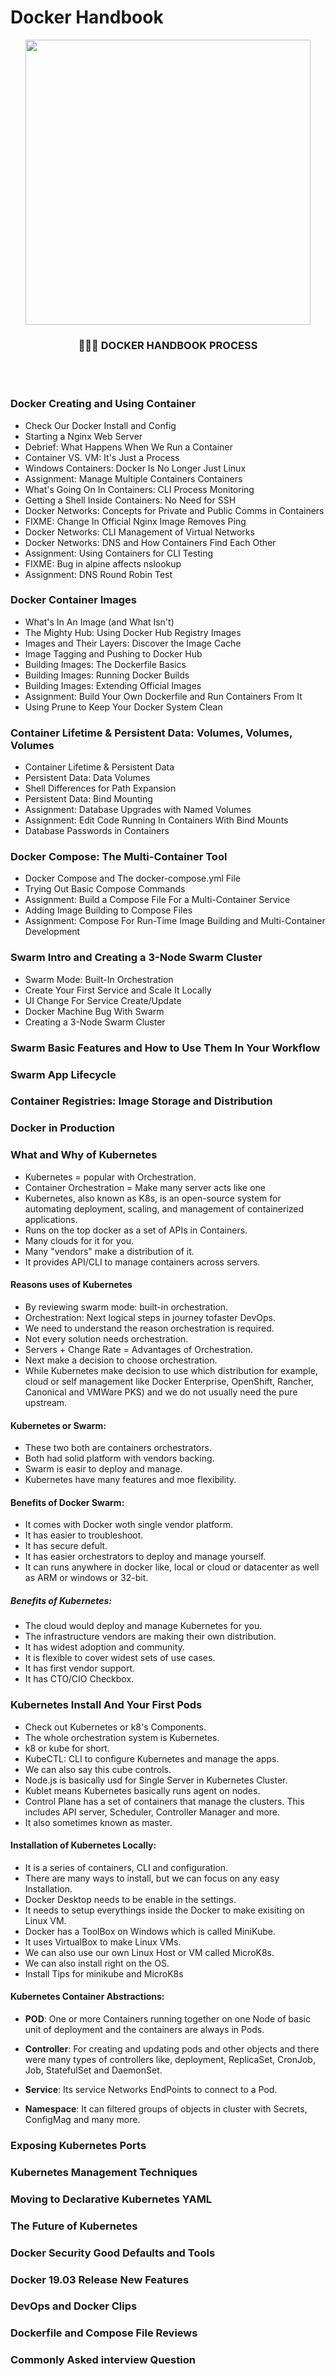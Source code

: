 # Docker Handbook

<p align="center">
	
<img src="https://user-images.githubusercontent.com/57604500/125166578-8f48e900-e19c-11eb-84f3-6dc7bed3e2ac.png" width=456>
<br />
<h3 align="center">👨🏻‍💻 DOCKER HANDBOOK PROCESS</h3>
</p>


<br/>
<br/>

### Docker Creating and Using Container

* Check Our Docker Install and Config
* Starting a Nginx Web Server
*  Debrief: What Happens When We Run a
Container
*  Container VS. VM: It's Just a Process
*  Windows Containers: Docker Is No Longer Just
Linux
* Assignment: Manage Multiple Containers
Containers
* What's Going On In Containers: CLI Process
Monitoring
* Getting a Shell Inside Containers: No Need for
SSH
* Docker Networks: Concepts for Private and
Public Comms in Containers
* FIXME: Change In Official Nginx Image
Removes Ping
* Docker Networks: CLI Management of Virtual
Networks
*  Docker Networks: DNS and How Containers
Find Each Other
* Assignment: Using Containers for CLI Testing
* FIXME: Bug in alpine affects nslookup
* Assignment: DNS Round Robin Test
 
### Docker Container Images

 * What's In An Image (and What Isn't)
 * The Mighty Hub: Using Docker Hub Registry
Images
 * Images and Their Layers: Discover the Image
Cache
 * Image Tagging and Pushing to Docker Hub
 * Building Images: The Dockerfile Basics
 * Building Images: Running Docker Builds
 * Building Images: Extending Official Images
 * Assignment: Build Your Own Dockerfile and
Run Containers From It
 * Using Prune to Keep Your Docker System Clean


### Container Lifetime & Persistent Data: Volumes, Volumes, Volumes
* Container Lifetime & Persistent Data
* Persistent Data: Data Volumes
* Shell Differences for Path Expansion
* Persistent Data: Bind Mounting
* Assignment: Database Upgrades with Named
Volumes
*  Assignment: Edit Code Running In Containers
With Bind Mounts
* Database Passwords in Containers

###  Docker Compose: The Multi-Container Tool
* Docker Compose and The docker-compose.yml
File
* Trying Out Basic Compose Commands
* Assignment: Build a Compose File For a
Multi-Container Service
* Adding Image Building to Compose Files
* Assignment: Compose For Run-Time Image
Building and Multi-Container Development

### Swarm Intro and Creating a 3-Node Swarm Cluster

* Swarm Mode: Built-In Orchestration
* Create Your First Service and Scale It Locally
*  UI Change For Service Create/Update
*  Docker Machine Bug With Swarm
* Creating a 3-Node Swarm Cluster

### Swarm Basic Features and How to Use Them In Your Workflow
### Swarm App Lifecycle
### Container Registries: Image Storage and Distribution
### Docker in Production
### What and Why of Kubernetes

* Kubernetes = popular with Orchestration.
* Container Orchestration = Make many server acts like one
* Kubernetes, also known as K8s, is an open-source system for automating deployment, scaling, and management of containerized applications.
* Runs on the top docker as a set of APIs in Containers.
* Many clouds for it for you.
* Many "vendors" make a distribution of it.
* It provides API/CLI to manage containers across servers.

#### Reasons uses of Kubernetes

* By reviewing swarm mode: built-in orchestration.
* Orchestration: Next logical steps in journey tofaster DevOps.
* We need to understand the reason orchestration is required.
* Not every solution needs orchestration.
* Servers + Change Rate = Advantages of Orchestration.
* Next make a decision to choose orchestration.
* While Kubernetes make decision to use which distribution for example, cloud or self management like Docker Enterprise, OpenShift, Rancher, Canonical and VMWare PKS) and we do not usually need the pure upstream.

#### Kubernetes or Swarm:

* These two both are containers orchestrators.
* Both had solid platform with vendors backing.
* Swarm is easir to deploy and manage.
* Kubernetes have many features and moe flexibility.

#### Benefits of Docker Swarm:

* It comes with Docker woth single vendor platform.
* It has easier to troubleshoot.
* It has secure defult.
* It has easier orchestrators to deploy and manage yourself.
* It can runs anywhere in docker like, local or cloud or datacenter as well as ARM or windows or 32-bit.

##### Benefits of Kubernetes:

* The cloud would deploy and manage Kubernetes for you.
* The infrastructure vendors are making their own distribution.
* It has widest adoption and community.
* It is flexible to cover widest sets of use cases.
* It has first vendor support. 
* It has CTO/CIO Checkbox.

### Kubernetes Install And Your First Pods

* Check out Kubernetes or k8's Components.
* The whole orchestration system is Kubernetes.
* k8 or kube for short.
* KubeCTL: CLI to configure Kubernetes and manage the apps.
* We can also say this cube controls.
* Node.js is basically usd for Single Server in Kubernetes Cluster.
* Kublet means Kubernetes basically runs agent on nodes.
* Control Plane has a set of containers that manage the clusters. This includes API server, Scheduler, Controller Manager and more.
* It also sometimes known as master.

#### Installation of Kubernetes Locally:

* It is a series of containers, CLI and configuration.
* There are many ways to install, but we can focus on any easy Installation.
* Docker Desktop needs to be enable in the settings.
* It needs to setup everythings inside the Docker to make exisiting on Linux VM.
* Docker has a ToolBox on Windows which is called MiniKube.
* It uses VirtualBox to make Linux VMs.
* We can also use our own Linux Host or VM called MicroK8s.
* We can also install right on the OS.
* Install Tips for minikube and MicroK8s

####  Kubernetes Container Abstractions:

* <b>POD</b>: One or more Containers running together on one Node of basic unit of deployment and the containers are always in Pods.

* <b>Controller</b>: For creating and updating pods and other objects and there were many types of controllers like, deployment, ReplicaSet, CronJob, Job, StatefulSet and DaemonSet. 

* <b>Service</b>: Its service Networks EndPoints to connect to a Pod.

* <b>Namespace</b>: It can filtered groups of objects in cluster with Secrets, ConfigMag and many more. 


### Exposing Kubernetes Ports
### Kubernetes Management Techniques
### Moving to Declarative Kubernetes YAML
### The Future of Kubernetes
### Docker Security Good Defaults and Tools
### Docker 19.03 Release New Features
### DevOps and Docker Clips
### Dockerfile and Compose File Reviews
### Commonly Asked interview Question
